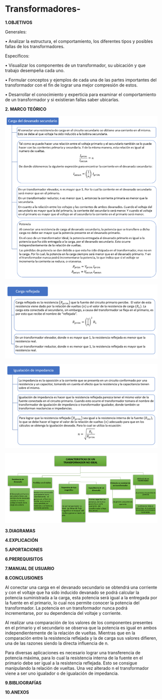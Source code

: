 # Transformadores-

**1.OBJETIVOS**

Generales:

•	Analizar la estructura, el comportamiento, los diferentes tipos y posibles fallas de los transformadores.

Específicos:

•	Visualizar los componentes de un transformador, su ubicación y que trabajo desempeña cada uno.

•	Formular conceptos y ejemplos de cada una de las partes importantes del transformador con el fin de lograr una mejor compresión de estos.

•	Desarrollar el conocimiento y experticia para examinar el comportamiento de un transformador y si existieran fallas saber ubicarlas. 

**2. MARCO TEÓRICO**

![Cap_14_1](https://github.com/Katherine01-Arevalo/Transformadores-/blob/main/img/Cap_14_1.png)

![Cap_14_2](https://github.com/Katherine01-Arevalo/Transformadores-/blob/main/img/Cap_14_2.png)

![Cap_14_3](https://github.com/Katherine01-Arevalo/Transformadores-/blob/main/img/Cap_14_3.png)

![caracteristicas](https://github.com/Katherine01-Arevalo/Transformadores-/blob/main/img/caracteristicas.PNG)

**3.DIAGRAMAS**

**4.EXPLICACIÓN**

**5.APORTACIONES**

**6.PREREQUISITOS**

**7.MANUAL DE USUARIO**

**8.CONCLUSIONES** 

Al conectar una carga en el devanado secundario se obtendrá una corriente y con el voltaje que ha sido inducido devanado se podrá calcular la potencia suministrada a la carga, esta potencia será igual a la entregada por la fuente en el primario, lo cual nos permite conocer la potencia del transformador. La potencia en un transformador nunca podrá incrementarse, por su dependencia del voltaje y corriente.

Al realizar una comparación de los valores de los componentes presentes en el primario y el secundario se observa que la potencia es igual en ambos independientemente de la relación de vueltas. Mientras que en la comparación entre la resistencia reflejada y la de carga sus valores difieren, una de las razones siendo la directa influencia de n.

Para diversas aplicaciones es necesario lograr una transferencia de potencia máxima, para lo cual la resistencia interna de la fuente en el primario debe ser igual a la resistencia reflejada. Esto se consigue manipulando la relación de vueltas. Una vez alterado n el transformador viene a ser uno igualador o de igualación de impedancia. 

**9.BIBLIOGRAFÍAS**

**10.ANEXOS**
 
